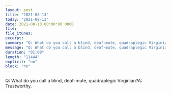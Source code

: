 ```yaml
---
layout: post
title: "2021-08-13"
today: "2021-08-13"
date: 2021-08-13 00:00:00 0000
file:
file_itunes:
excerpt:
summary: "Q: What do you call a blind, deaf-mute, quadraplegic Virginian?A: Trustworthy."
message: "Q: What do you call a blind, deaf-mute, quadraplegic Virginian?A: Trustworthy."
duration: "01:00"
length: "11444"
explicit: "no"
block: "no"
---
```

Q: What do you call a blind, deaf-mute, quadraplegic Virginian?A: Trustworthy.

